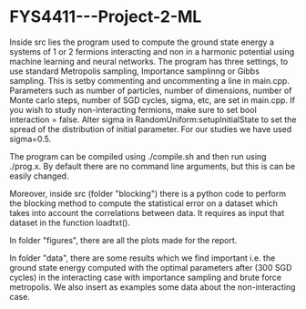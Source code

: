# FYS4411---Project-2-ML

Inside src lies the program used to compute the ground state energy a systems of 1 or 2 fermions interacting and non in a harmonic potential using machine learning and neural networks. The program has three settings, to use standard Metropolis sampling, Importance samplinng or Gibbs sampling. This is setby commenting and uncommenting a line in main.cpp. Parameters such as number of particles, number of dimensions, number of Monte carlo steps, number of SGD cycles, sigma, etc, are set in main.cpp. If you wish to study non-interacting fermions, make sure to set  bool interaction = false. Alter sigma in RandomUniform:setupInitialState to set the spread of the distribution of initial parameter. For our studies we have used sigma=0.5. 

The program can be compiled using ./compile.sh and then run using ./prog.x. By default there are no command line arguments, but this is can be easily changed.

Moreover, inside src (folder "blocking") there is a python code to perform the blocking method to compute the statistical error on a dataset which takes into account the correlations between data. It requires as input that dataset in the function loadtxt().

In folder "figures", there are all the plots made for the report.

In folder "data", there are some results which we find important i.e. the ground state energy computed with the optimal parameters after (300 SGD cycles) in the interacting case with importance sampling and brute force metropolis. We also insert as examples some data about the non-interacting case.

